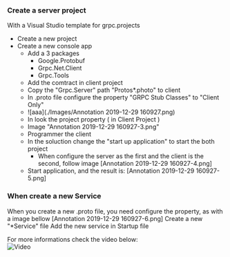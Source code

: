 ### Create a server project

With a Visual Studio template for grpc.projects

 - Create a new project	
 - Create a new console app 
   - Add a 3 packages
     - Google.Protobuf
	 - Grpc.Net.Client
	 - Grpc.Tools
	- Add the comtract in client project
	- Copy the "Grpc.Server" path "Protos\*.photo" to client
	- In .proto file configure the property "GRPC Stub Classes" to "Client Only"
	- ![aaa](./Images/Annotation 2019-12-29 160927.png)
	- In look the project property ( in Client Project )
	- Image "Annotation 2019-12-29 160927-3.png"
	- Programmer the client
	- In the soluction change the "start up application" to start the both project
		- When configure the server as the first and the client is the second, follow image
		[Annotation 2019-12-29 160927-4.png]
	- Start application, and the result is:
	[Annotation 2019-12-29 160927-5.png]

### When create a new Service	
When you create a new .proto file, you need configure the property, as with a image bellow
[Annotation 2019-12-29 160927-6.png]
Create a new "*Service" file
Add the new service in Startup file


For more informations check the video below:
<br>
![Video](youtube.com/watch?v=QyxCX2GYHxk)